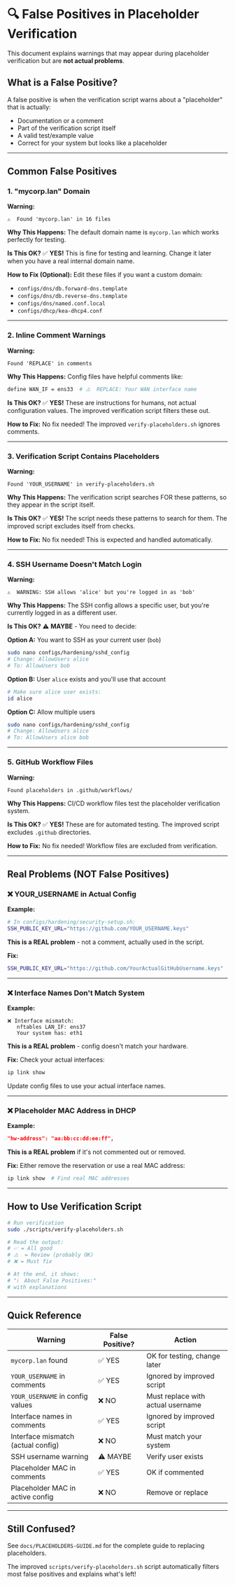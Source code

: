 # 🔍 False Positives in Placeholder Verification

This document explains warnings that may appear during placeholder verification but are **not actual problems**.

## What is a False Positive?

A false positive is when the verification script warns about a "placeholder" that is actually:
- Documentation or a comment
- Part of the verification script itself
- A valid test/example value
- Correct for your system but looks like a placeholder

---

## Common False Positives

### 1. "mycorp.lan" Domain

**Warning:**
```
⚠️  Found 'mycorp.lan' in 16 files
```

**Why This Happens:**
The default domain name is `mycorp.lan` which works perfectly for testing.

**Is This OK?**
✅ **YES!** This is fine for testing and learning. Change it later when you have a real internal domain name.

**How to Fix (Optional):**
Edit these files if you want a custom domain:
- `configs/dns/db.forward-dns.template`
- `configs/dns/db.reverse-dns.template`
- `configs/dns/named.conf.local`
- `configs/dhcp/kea-dhcp4.conf`

---

### 2. Inline Comment Warnings

**Warning:**
```
Found 'REPLACE' in comments
```

**Why This Happens:**
Config files have helpful comments like:
```bash
define WAN_IF = ens33  # ⚠️  REPLACE: Your WAN interface name
```

**Is This OK?**
✅ **YES!** These are instructions for humans, not actual configuration values. The improved verification script filters these out.

**How to Fix:**
No fix needed! The improved `verify-placeholders.sh` ignores comments.

---

### 3. Verification Script Contains Placeholders

**Warning:**
```
Found 'YOUR_USERNAME' in verify-placeholders.sh
```

**Why This Happens:**
The verification script searches FOR these patterns, so they appear in the script itself.

**Is This OK?**
✅ **YES!** The script needs these patterns to search for them. The improved script excludes itself from checks.

**How to Fix:**
No fix needed! This is expected and handled automatically.

---

### 4. SSH Username Doesn't Match Login

**Warning:**
```
⚠️  WARNING: SSH allows 'alice' but you're logged in as 'bob'
```

**Why This Happens:**
The SSH config allows a specific user, but you're currently logged in as a different user.

**Is This OK?**
⚠️  **MAYBE** - You need to decide:

**Option A:** You want to SSH as your current user (`bob`)
```bash
sudo nano configs/hardening/sshd_config
# Change: AllowUsers alice
# To: AllowUsers bob
```

**Option B:** User `alice` exists and you'll use that account
```bash
# Make sure alice user exists:
id alice
```

**Option C:** Allow multiple users
```bash
sudo nano configs/hardening/sshd_config
# Change: AllowUsers alice
# To: AllowUsers alice bob
```

---

### 5. GitHub Workflow Files

**Warning:**
```
Found placeholders in .github/workflows/
```

**Why This Happens:**
CI/CD workflow files test the placeholder verification system.

**Is This OK?**
✅ **YES!** These are for automated testing. The improved script excludes `.github` directories.

**How to Fix:**
No fix needed! Workflow files are excluded from verification.

---

## Real Problems (NOT False Positives)

### ❌ YOUR_USERNAME in Actual Config

**Example:**
```bash
# In configs/hardening/security-setup.sh:
SSH_PUBLIC_KEY_URL="https://github.com/YOUR_USERNAME.keys"
```

**This is a REAL problem** - not a comment, actually used in the script.

**Fix:**
```bash
SSH_PUBLIC_KEY_URL="https://github.com/YourActualGitHubUsername.keys"
```

---

### ❌ Interface Names Don't Match System

**Example:**
```
❌ Interface mismatch:
   nftables LAN_IF: ens37
   Your system has: eth1
```

**This is a REAL problem** - config doesn't match your hardware.

**Fix:**
Check your actual interfaces:
```bash
ip link show
```

Update config files to use your actual interface names.

---

### ❌ Placeholder MAC Address in DHCP

**Example:**
```json
"hw-address": "aa:bb:cc:dd:ee:ff",
```

**This is a REAL problem** if it's not commented out or removed.

**Fix:**
Either remove the reservation or use a real MAC address:
```bash
ip link show  # Find real MAC addresses
```

---

## How to Use Verification Script

```bash
# Run verification
sudo ./scripts/verify-placeholders.sh

# Read the output:
# ✅ = All good
# ⚠️  = Review (probably OK)
# ❌ = Must fix

# At the end, it shows:
# "ℹ️  About False Positives:"
# with explanations
```

---

## Quick Reference

| Warning | False Positive? | Action |
|---------|----------------|--------|
| `mycorp.lan` found | ✅ YES | OK for testing, change later |
| `YOUR_USERNAME` in comments | ✅ YES | Ignored by improved script |
| `YOUR_USERNAME` in config values | ❌ NO | Must replace with actual username |
| Interface names in comments | ✅ YES | Ignored by improved script |
| Interface mismatch (actual config) | ❌ NO | Must match your system |
| SSH username warning | ⚠️  MAYBE | Verify user exists |
| Placeholder MAC in comments | ✅ YES | OK if commented |
| Placeholder MAC in active config | ❌ NO | Remove or replace |

---

## Still Confused?

See `docs/PLACEHOLDERS-GUIDE.md` for the complete guide to replacing placeholders.

The improved `scripts/verify-placeholders.sh` script automatically filters most false positives and explains what's left!